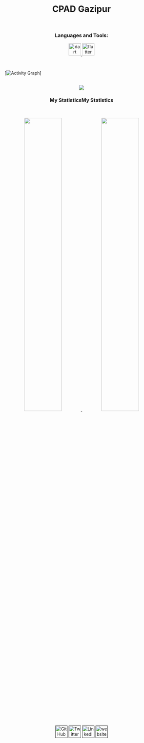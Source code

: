 <h1 align="center">
  <b>CPAD Gazipur</b>
</h1>

<!-- <h3 align="center"></h3> -->

<br>
  
<h3 align="center">Languages and Tools:</h3>
<p align="center"> <a href="https://dart.dev" target="_blank" rel="noreferrer"> <img src="https://www.vectorlogo.zone/logos/dartlang/dartlang-icon.svg" alt="dart" width="40" height="40"/> </a> <a href="https://flutter.dev" target="_blank" rel="noreferrer"> <img src="https://www.vectorlogo.zone/logos/flutterio/flutterio-icon.svg" alt="flutter" width="40" height="40"/> </a> </p>

<br>

[![Activity Graph](https://activity-graph.herokuapp.com/graph?username=CPAD-Gazipur&custom_title=CPAD%20Gazipur's%20Contribution%20Graph&theme=gruvbox&bg_color=282828&hide_border=true&line=d1a01f&point=c58545)]

<br>

<div align="center">
    <img src="https://readme-spotify-tingz.vercel.app/api/now-playing">
  </a>
</div>

<h3 align="center">My StatisticsMy Statistics</h3>

<br/>

<p align="center">
  <a href="https://github.com/CPAD-Gazipur/">
  <img width="49.5%" src="https://github-readme-stats.vercel.app/api?username=CPAD-Gazipur&show_icons=true&theme=gruvbox&hide_border=true" />
    <img width="49.5%" src="https://github-readme-streak-stats.herokuapp.com/?user=abrarCPAD-Gazipurinfo&theme=gruvbox&hide_border=true" />
  </a>
</p>

<br>

<p align="center" style="padding-top:5px;">
 <a href=""><img src="https://i.ibb.co/tXhy23t/github.png" alt="GitHub" width='40px' targer="blank"></a>
 <a href=""><img src="https://i.ibb.co/sJQ1pgn/twitter.png" alt="Twitter" width='40px' targer="blank"></a>
 <a href=""><img src="https://i.ibb.co/0YMdFJz/linkedin.png" alt="LinkedIn" width='40px' targer="blank"></a>
 <a href=""><img src="https://i.ibb.co/5My5Mft/website.png" alt="website" width='40px' targer="blank"></a>
</p>
